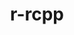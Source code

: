 ---
title: "r-rcpp"
layout: cache
categories: [package, develop-2025-03-23]
meta: {"compilers": ["gcc@=11.4.0", "gcc@=7.5.0"], "num_specs": 2, "num_specs_by_stack": {"build_systems": 1, "hep": 1, "root": 2}, "oss": ["ubuntu18.04", "ubuntu22.04"], "platforms": ["linux"], "stacks": ["build_systems", "hep", "root"], "targets": ["x86_64_v3"], "versions": ["1.0.13-1"]}
spec_details: [{"compiler": "gcc@=11.4.0", "hash": "s4e35hggxqdgupeqxxejtyg76gbxj4fa", "os": "ubuntu22.04", "platform": "linux", "size": "-", "stacks": ["hep", "root"], "target": "x86_64_v3", "variants": ["build_system=generic"], "versions": ["1.0.13-1"]}, {"compiler": "gcc@=7.5.0", "hash": "zeqyfflilog2rg4y3ilinhdnurfath4f", "os": "ubuntu18.04", "platform": "linux", "size": "-", "stacks": ["build_systems", "root"], "target": "x86_64_v3", "variants": ["build_system=generic"], "versions": ["1.0.13-1"]}]
---